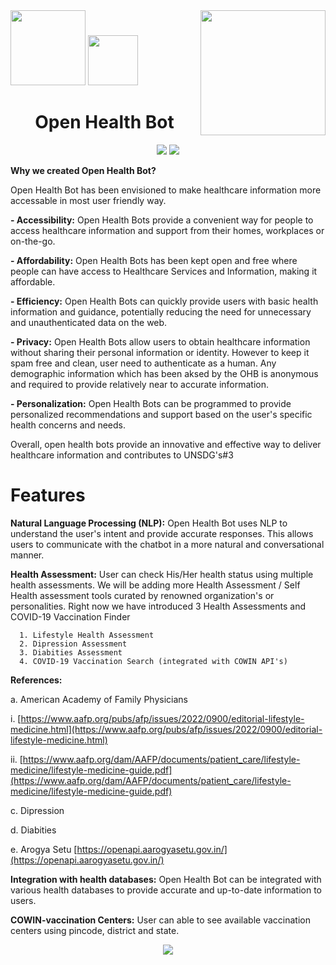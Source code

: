 <div margin-bottom="80%">
    <img src="https://vivifyassets.s3.ap-south-1.amazonaws.com/lifeeazy-logo1.png" align="right" width="200">
</div>

<div>
    <img src="https://user-images.githubusercontent.com/92524410/220310123-91c5a29e-03ad-4b13-aca7-e35f3eb5078d.png" width="120"/> 
    <img src="https://user-images.githubusercontent.com/92524410/217502426-8454bf20-7da8-4536-a049-a6bb7e96b09a.png" width="80"/> 
</div>


<h1 font-size="50px" align="center">Open Health Bot</h1>

<div align="center">
  
  <img src="https://img.shields.io/badge/Python-3.7-yellowgreen" />
  <img src="https://img.shields.io/badge/Release-1.0.0-blue" />

 </div>


**Why we created Open Health Bot?**
        
Open Health Bot has been envisioned to make healthcare information more accessable in most user friendly way. 

**-  Accessibility:** Open Health Bots provide a convenient way for people to access healthcare information and support from their homes, workplaces or on-the-go.

**- Affordability:** Open Health Bots has been kept open and free where people can have access to Healthcare Services and Information, making it affordable.

**- Efficiency:** Open Health Bots can quickly provide users with basic health information and guidance, potentially reducing the need for unnecessary and unauthenticated data on the web.

**- Privacy:** Open Health Bots allow users to obtain healthcare information without sharing their personal information or identity. However to keep it spam free and clean, user need to authenticate as a human. Any demographic information which has been aksed by the OHB is anonymous and required to provide relatively near to accurate information.

**- Personalization:** Open Health Bots can be programmed to provide personalized recommendations and support based on the user's specific health concerns and needs.

Overall, open health bots provide an innovative and effective way to deliver healthcare information and contributes to UNSDG's#3 

# Features

**Natural Language Processing (NLP):** Open Health Bot uses NLP to understand the user's intent and provide accurate responses. This allows users to communicate with the chatbot in a more natural and conversational manner.

**Health Assessment:** User can check His/Her health status using multiple health assessments. We will be adding more Health Assessment / Self Health assessment tools curated by renowned organization's or personalities. Right now we have introduced 3 Health Assessments and COVID-19 Vaccination Finder

      1. Lifestyle Health Assessment 
      2. Dipression Assessment
      3. Diabities Assessment 
      4. COVID-19 Vaccination Search (integrated with COWIN API's)


  **References:**

  a. American Academy of Family Physicians 

  i. [https://www.aafp.org/pubs/afp/issues/2022/0900/editorial-lifestyle-medicine.html](https://www.aafp.org/pubs/afp/issues/2022/0900/editorial-lifestyle-medicine.html)

  ii. [https://www.aafp.org/dam/AAFP/documents/patient_care/lifestyle-medicine/lifestyle-medicine-guide.pdf](https://www.aafp.org/dam/AAFP/documents/patient_care/lifestyle-medicine/lifestyle-medicine-guide.pdf)

  c. Dipression

  d. Diabities

  e. Arogya Setu [https://openapi.aarogyasetu.gov.in/](https://openapi.aarogyasetu.gov.in/)



**Integration with health databases:** Open Health Bot can be integrated with various health databases to provide accurate and up-to-date information to users.

**COWIN-vaccination Centers:** User can able to see available vaccination centers using pincode, district and state.

<p align="center">
<img src="https://vivifyassets.s3.ap-south-1.amazonaws.com/cropped-vivify_login.png" margin_left="100"/>
</p>
